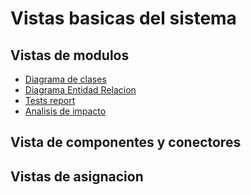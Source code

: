 # Vistas basicas del sistema

## Vistas de modulos

* [Diagrama de clases](https://github.com/tomasarras/arqui/blob/main/docs/uml.md)
* [Diagrama Entidad Relacion](https://github.com/tomasarras/arqui/blob/main/docs/der.md)
* [Tests report](https://tomasarras.github.io/arqui/surefire-reports/testng-junit-results/index.html)
* [Analisis de impacto](https://github.com/tomasarras/arqui/blob/main/docs/analisisImpacto.md)



## Vista de componentes y conectores

## Vistas de asignacion
